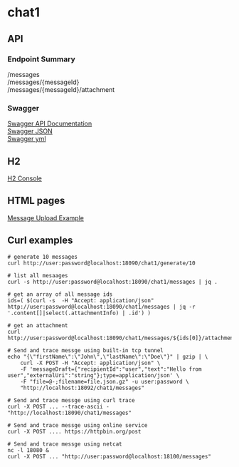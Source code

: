 # chat1

## API

### Endpoint Summary

/messages  
/messages/{messageId}  
/messages/{messageId}/attachment  

### Swagger
[Swagger API Documentation](http://localhost:18090/chat1/swagger-ui.html)  
[Swagger JSON](http://localhost:18090/chat1/v2/api-docs)  
[Swagger yml](http://localhost:18090/chat1//swagger.yml)

## H2
[H2 Console](http://localhost:18090/chat1/h2_console/)

## HTML pages
[Message Upload Example](http://localhost:18090/chat1/develop/index.html)

## Curl examples
```
# generate 10 messages
curl http://user:password@localhost:18090/chat1/generate/10

# list all mesaages
curl -s http://user:password@localhost:18090/chat1/messages | jq .

# get an array of all message ids
ids=( $(curl -s  -H "Accept: application/json" http://user:password@localhost:18090/chat1/messages | jq -r '.content[]|select(.attachmentInfo) | .id') )

# get an attachment
curl http://user:password@localhost:18090/chat1/messages/${ids[0]}/attachment

# Send and trace messge using built-in tcp tunnel
echo "{\"firstName\":\"John\",\"lastName\":\"Doe\"}" | gzip | \
    curl -X POST -H "Accept: application/json" \
    -F 'messageDraft={"recipientId":"user","text":"Hello from user","externalUri":"string"};type=application/json' \
    -F "file=@-;filename=file.json.gz" -u user:password \
    "http://localhost:18092/chat1/messages"

# Send and trace messge using curl trace
curl -X POST ... --trace-ascii - "http://localhost:18090/chat1/messages"
    
# Send and trace messge using online service    
curl -X POST .... https://httpbin.org/post

# Send and trace messge using netcat
nc -l 18080 &
curl -X POST ... "http://user:password@localhost:18100/messages"
```
